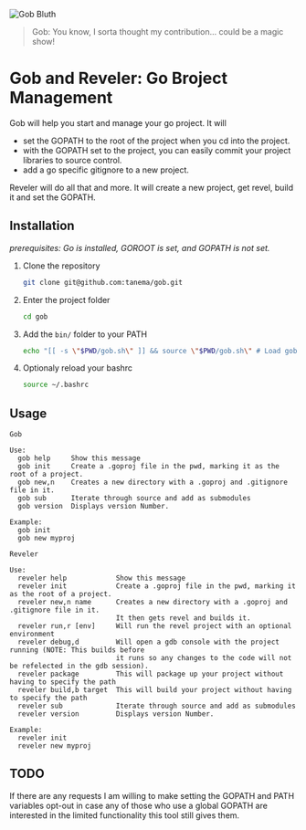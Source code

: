 ![Gob Bluth](http://i.imgur.com/xyvffqA.jpg)

> Gob: You know, I sorta thought my contribution... could be a magic show! 

Gob and Reveler: Go Broject Management
=============================

Gob will help you start and manage your go project. It will 

 * set the GOPATH to the root of the project when you cd into the project.
 * with the GOPATH set to the project, you can easily commit your project libraries to source control.
 * add a go specific gitignore to a new project.

Reveler will do all that and more. It will create a new project, get revel, build it and set the GOPATH.

Installation
------------
*prerequisites: Go is installed, GOROOT is set, and GOPATH is not set.*

1. Clone the repository

   ```bash
   git clone git@github.com:tanema/gob.git
   ```

3. Enter the project folder

   ```bash
   cd gob
   ```

2. Add the `bin/` folder to your PATH

   ```bash
   echo "[[ -s \"$PWD/gob.sh\" ]] && source \"$PWD/gob.sh\" # Load gob"  >> ~/.bashrc 
   ```

3. Optionaly reload your bashrc

   ```bash
   source ~/.bashrc
   ```

Usage
--------------

```
Gob

Use:
  gob help     Show this message
  gob init     Create a .goproj file in the pwd, marking it as the root of a project.
  gob new,n    Creates a new directory with a .goproj and .gitignore file in it.
  gob sub      Iterate through source and add as submodules
  gob version  Displays version Number.

Example:
  gob init
  gob new myproj
```

```
Reveler

Use:
  reveler help            Show this message
  reveler init            Create a .goproj file in the pwd, marking it as the root of a project.
  reveler new,n name      Creates a new directory with a .goproj and .gitignore file in it.
                          It then gets revel and builds it.
  reveler run,r [env]     Will run the revel project with an optional environment
  reveler debug,d         Will open a gdb console with the project running (NOTE: This builds before 
                          it runs so any changes to the code will not be refelected in the gdb session).
  reveler package         This will package up your project without having to specify the path
  reveler build,b target  This will build your project without having to specify the path
  reveler sub             Iterate through source and add as submodules
  reveler version         Displays version Number.

Example:
  reveler init
  reveler new myproj
```

TODO
----------------

If there are any requests I am willing to make setting the GOPATH and PATH variables opt-out in case
any of those who use a global GOPATH are interested in the limited functionality this tool still gives them.

